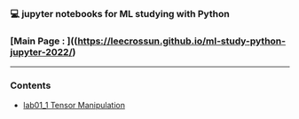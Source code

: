 ### 💻 jupyter notebooks for ML studying with Python
### **[Main Page : ]((https://leecrossun.github.io/ml-study-python-jupyter-2022/)**
---
###  Contents
+ [lab01_1 Tensor Manipulation](https://leecrossun.github.io/ml-study-python-jupyter-2022/lab01_1_Tensor_Manipulation.html)
